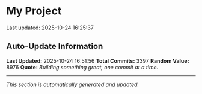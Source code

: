 # My Project


Last updated: 2025-10-24 16:25:37












































































































































































































































































































































































































































































































































































































































































































































































































































































































































































































































































































































































































































































































































































































































































































































































































































































































































































































































































































































































































































































































































































































































































































































































































































































































































































































































































































































































































































































































































































































































































































































































































































































































































































































































































































































































































































































































































































































































































































































## Auto-Update Information

**Last Updated:** 2025-10-24 16:51:56
**Total Commits:** 3397
**Random Value:** 8976
**Quote:** _Building something great, one commit at a time._

---
_This section is automatically generated and updated._